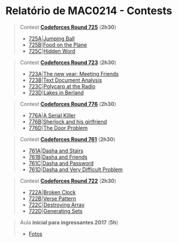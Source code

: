 # Relatório de MAC0214 - Contests 

>Contest **[Codeforces Round 725](http://codeforces.com/contest/725)** (**2h30**)
>- [725A](http://codeforces.com/contest/725/problem/A)|[Jumping Ball](https://github.com/gidelfino/maratona/tree/master/codeforces/725/A.cpp)
>- [725B](http://codeforces.com/contest/725/problem/B)|[Food on the Plane](https://github.com/gidelfino/maratona/tree/master/codeforces/725/B.cpp)
>- [725C](http://codeforces.com/contest/725/problem/C)|[Hidden Word](https://github.com/gidelfino/maratona/tree/master/codeforces/725/C.cpp)

>Contest **[Codeforces Round 723](http://codeforces.com/contest/723)** (**2h30**)
>- [723A](http://codeforces.com/contest/723/problem/A)|[The new year: Meeting Friends](https://github.com/gidelfino/maratona/tree/master/codeforces/723/723A.cpp)
>- [723B](http://codeforces.com/contest/723/problem/B)|[Text Document Analysis](https://github.com/gidelfino/maratona/tree/master/codeforces/723/723B.cpp)
>- [723C](http://codeforces.com/contest/723/problem/C)|[Polycarp at the Radio](https://github.com/gidelfino/maratona/tree/master/codeforces/723/723C.cpp)
>- [723D](http://codeforces.com/contest/723/problem/D)|[Lakes in Berland](https://github.com/gidelfino/maratona/tree/master/codeforces/723/723D.cpp)

>Contest **[Codeforces Round 776](http://codeforces.com/contest/776)** (**2h30**)
>- [776A](http://codeforces.com/contest/776/problem/A)|[A Serial Killer](https://github.com/gidelfino/maratona/tree/master/codeforces/776/A.cpp)
>- [776B](http://codeforces.com/contest/776/problem/B)|[Sherlock and his girlfriend](https://github.com/gidelfino/maratona/tree/master/codeforces/776/B.cpp)
>- [776D](http://codeforces.com/contest/776/problem/D)|[The Door Problem](https://github.com/gidelfino/maratona/tree/master/codeforces/776/D.cpp)

>Contest **[Codeforces Round 761](http://codeforces.com/contest/761)** (**2h30**)
>- [761A](http://codeforces.com/contest/761/problem/A)|[Dasha and Stairs](https://github.com/gidelfino/maratona/tree/master/codeforces/761/A.cpp)
>- [761B](http://codeforces.com/contest/761/problem/B)|[Dasha and Friends](https://github.com/gidelfino/maratona/tree/master/codeforces/761/B.cpp)
>- [761C](http://codeforces.com/contest/761/problem/C)|[Dasha and Password](https://github.com/gidelfino/maratona/tree/master/codeforces/761/C.cpp)
>- [761D](http://codeforces.com/contest/761/problem/D)|[Dasha and Very Difficult Problem](https://github.com/gidelfino/maratona/tree/master/codeforces/761/D.cpp)

>Contest **[Codeforces Round 722](http://codeforces.com/contest/722)** (**2h30**)
>- [722A](http://codeforces.com/contest/722/problem/A)|[Broken Clock](https://github.com/gidelfino/maratona/tree/master/codeforces/722/722A.cpp)
>- [722B](http://codeforces.com/contest/722/problem/B)|[Verse Pattern](https://github.com/gidelfino/maratona/tree/master/codeforces/722/722B.cpp)
>- [722C](http://codeforces.com/contest/722/problem/C)|[Destroying Array](https://github.com/gidelfino/maratona/tree/master/codeforces/722/722C.cpp)
>- [722D](http://codeforces.com/contest/722/problem/D)|[Generating Sets](https://github.com/gidelfino/maratona/tree/master/codeforces/722/722D.cpp)

>Aula **inicial para ingressantes 2017** (**5h**)
>- [Fotos](https://drive.google.com/drive/folders/0B9xH1tDQHGLpZ3c5UzByVWpGODA?usp=sharing)

